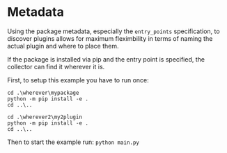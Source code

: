 # Metadata

Using the package metadata, especially the `entry_points` specification, to discover plugins allows for maximum fleximbility in terms of naming the actual plugin and where to place them.

If the package is installed via pip and the entry point is specified, the collector can find it wherever it is.


First, to setup this example you have to run once:
```
cd .\wherever\mypackage
python -m pip install -e .
cd ..\..

cd .\wherever2\my2plugin
python -m pip install -e .
cd ..\..
```

Then to start the example run: `python main.py`